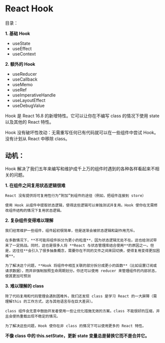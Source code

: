 # React Hook

目录：

**1. 基础 Hook**
* useState
* useEffect
* useContext

**2. 额外的 Hook**
* useReducer
* useCallback
* useMemo
* useRef
* useImperativeHandle
* useLayoutEffect
* useDebugValue


Hook 是 React 16.8 的新增特性。它可以让你在不编写 class 的情况下使用 state 以及其他的 React 特性。

Hook 没有破坏性改动：无需重写任何已有代码就可以在一些组件中尝试 Hook。没有计划从 React 中移除 class。 

## 动机：
Hook 解决了我们五年来编写和维护成千上万的组件时遇到的各种各样看起来不相关的问题。

**1. 在组件之间复用状态逻辑很难**

    React 没有提供将可复用性行为“附加”到组件的途径（例如，把组件连接到 store）
    
    使用 Hook 从组件中提取状态逻辑，使得这些逻辑可以单独测试并复用。Hook 使你在无需修改组件结构的情况下复用状态逻辑。 

**2. 复杂组件变得难以理解**

    我们经常维护一些组件，组件起初很简单，但是逐渐会被状态逻辑和副作用充斥。
    
    在多数情况下，**不可能将组件拆分为更小的粒度**，因为状态逻辑无处不在。这也给测试带来了一定挑战。同时，这也是很多人将 **React 与状态管理库结合使用**的原因之一。但是，这往往**会引入了很多抽象概念，需要你在不同的文件之间来回切换，使得复用变得更加困难**。
    
    为了解决这个问题，**Hook 将组件中相互关联的部分拆分成更小的函数**（比如设置订阅或请求数据），而并非强制按照生命周期划分。你还可以使用 reducer 来管理组件的内部状态，使其更加可预测

**3. 难以理解的 class**

    除了代码复用和代码管理会遇到困难外，我们还发现 class 是学习 React 的一大屏障（需理解this 的工作方式，这与其他语言存在巨大差异）。
    
    class 组件会无意中鼓励开发者使用一些让优化措施无效的方案。class 不能很好的压缩，并且会使热重载出现不稳定的情况。
    
    为了解决这些问题，Hook 使你在非 class 的情况下可以使用更多的 React 特性。 




**不像 class 中的 this.setState，更新 state 变量总是替换它而不是合并它。**



















